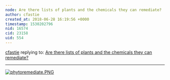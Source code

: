 ```yaml
---
node: Are there lists of plants and the chemicals they can remediate?
author: cfastie
created_at: 2018-06-28 16:19:56 +0000
timestamp: 1530202796
nid: 16574
cid: 23158
uid: 554
---
```




[cfastie](../profile/cfastie) replying to: [Are there lists of plants and the chemicals they can remediate?](../notes/warren/06-26-2018/are-there-lists-of-plants-and-the-chemicals-they-can-remediate)

----
[![phytoremediate.PNG](/i/25354)](/i/25354)


